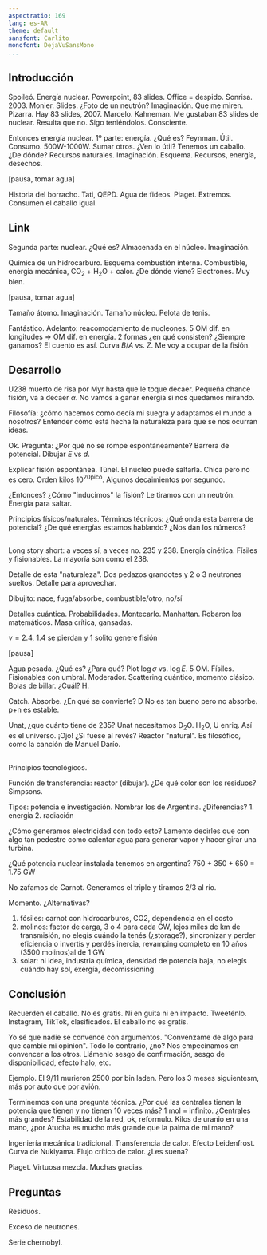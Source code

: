 ```yaml
---
aspectratio: 169
lang: es-AR
theme: default
sansfont: Carlito
monofont: DejaVuSansMono
...
```


## Introducción

Spoileó. Energía nuclear.
Powerpoint, 83 slides.
Office = despido.
Sonrisa. 2003. Monier.
Slides. ¿Foto de un neutrón?
Imaginación. Que me miren. Pizarra.
Hay 83 slides, 2007. Marcelo.
Kahneman. Me gustaban 83 slides de nuclear.
Resulta que no. Sigo teniéndolos. Consciente.

Entonces energía nuclear. 1º parte: energía. ¿Qué es?
Feynman. Útil. Consumo. 500W-1000W. Sumar otros. ¿Ven lo útil?
Tenemos un caballo. ¿De dónde? Recursos naturales.
Imaginación. Esquema. Recursos, energía, desechos.

[pausa, tomar agua]

Historia del borracho. Tati, QEPD. Agua de fideos.
Piaget. Extremos. Consumen el caballo igual.


## Link

Segunda parte: nuclear. 
¿Qué es? Almacenada en el núcleo.
Imaginación.

Química de un hidrocarburo.
Esquema combustión interna. Combustible, energía mecánica, CO$_2$ + H$_2$O + calor.
¿De dónde viene? Electrones. Muy bien.

[pausa, tomar agua]

Tamaño átomo.
Imaginación.
Tamaño núcleo.
Pelota de tenis.

Fantástico. Adelanto: reacomodamiento de nucleones.
5 OM dif. en longitudes $\Rightarrow$ OM dif. en energía.
2 formas ¿en qué consisten?
¿Siempre ganamos?
El cuento es así. Curva $B/A$ vs. $Z$.
Me voy a ocupar de la fisión.

## Desarrollo

U238 muerto de risa por Myr hasta que le toque decaer.
Pequeña chance fisión, va a decaer $\alpha$.
No vamos a ganar energía si nos quedamos mirando.

Filosofía: ¿cómo hacemos como decía mi suegra y adaptamos el mundo a nosotros?
Entender cómo está hecha la naturaleza para que se nos ocurran ideas.


Ok. Pregunta: ¿Por qué no se rompe espontáneamente?
Barrera de potencial. Dibujar $E$ vs $d$.

Explicar fisión espontánea. Túnel. El núcleo puede saltarla.
Chica pero no es cero.
Orden kilos $10^{20\text{pico}}$.
Algunos decaimientos por segundo.

¿Entonces? ¿Cómo "inducimos" la fisión?
Le tiramos con un neutrón. Energía para saltar.

Principios físicos/naturales. Términos técnicos:
¿Qué onda esta barrera de potencial?
¿De qué energías estamos hablando?
¿Nos dan los números?

## 

Long story short: a veces sí, a veces no.
235 y 238. Energía cinética. 
Físiles y fisionables. La mayoría son como el 238.


Detalle de esta "naturaleza".
Dos pedazos grandotes y 2 o 3 neutrones sueltos.
Detalle para aprovechar.

Dibujito: nace, fuga/absorbe, combustible/otro, no/sí

Detalles cuántica. Probabilidades. 
Montecarlo. Manhattan. Robaron los matemáticos. Masa crítica, gansadas. 

$\nu = 2.4$, 1.4 se pierdan y 1 solito genere fisión

[pausa]

Agua pesada.
¿Qué es?
¿Para qué?
Plot $\log \sigma$ vs. $\log E$. 5 OM. Físiles. Fisionables con umbral.
Moderador. Scattering cuántico, momento clásico.
Bolas de billar.
¿Cuál? H.

Catch. Absorbe. ¿En qué se convierte? D
No es tan bueno pero no absorbe. p+n es estable.

Unat, ¿que cuánto tiene de 235?
Unat necesitamos D$_2$O. H$_2$O, U enriq.
Así es el universo.
¡Ojo! ¿Si fuese al revés? Reactor "natural".
Es filosófico, como la canción de Manuel Darío. 

## 

Principios tecnológicos.

Función de transferencia: reactor (dibujar).
¿De qué color son los residuos? Simpsons.

Tipos: potencia e investigación.
Nombrar los de Argentina.
¿Diferencias? 1. energía  2. radiación

¿Cómo generamos electricidad con todo esto?
Lamento decirles que con algo tan pedestre como calentar agua para generar vapor y hacer girar una turbina.

¿Qué potencia nuclear instalada tenemos en argentina?
750 + 350 + 650 = 1.75 GW

No zafamos de Carnot. Generamos el triple y tiramos $2/3$ al río.

Momento. ¿Alternativas?

 1. fósiles: carnot con hidrocarburos, CO2, dependencia en el costo
 2. molinos: factor de carga, 3 o 4 para cada GW, lejos miles de km de transmisión, no elegís cuándo la tenés (¿storage?), sincronizar y perder eficiencia o invertís y perdés inercia, revamping completo en 10 años (3500 molinos)al de 1 GW
 3. solar: ni idea, industria química, densidad de potencia baja, no elegís cuándo hay sol, exergía, decomissioning
 

## Conclusión 

Recuerden el caballo. No es gratis. Ni en guita ni en impacto.
Tweeténlo. Instagram, TikTok, clasificados.
El caballo no es gratis.

Yo sé que nadie se convence con argumentos.
"Convénzame de algo para que cambie mi opinión". Todo lo contrario, ¿no?
Nos empecinamos en convencer a los otros.
Llámenlo sesgo de confirmación, sesgo de disponibilidad, efecto halo, etc.

Ejemplo. El 9/11 murieron 2500 por bin laden.
Pero los 3 meses siguientesm, más por auto que por avión.

Terminemos con una pregunta técnica.
¿Por qué las centrales tienen la potencia que tienen y no tienen 10 veces más?
1 mol = infinito.
¿Centrales más grandes?
Estabilidad de la red, ok, reformulo.
Kilos de uranio en una mano, ¿por Atucha es mucho más grande que la palma de mi mano?

Ingeniería mecánica tradicional.
Transferencia de calor.
Efecto Leidenfrost.
Curva de Nukiyama.
Flujo crítico de calor.
¿Les suena?

Piaget. Virtuosa mezcla.
Muchas gracias.

## Preguntas

Residuos.

Exceso de neutrones.

Serie chernobyl.
